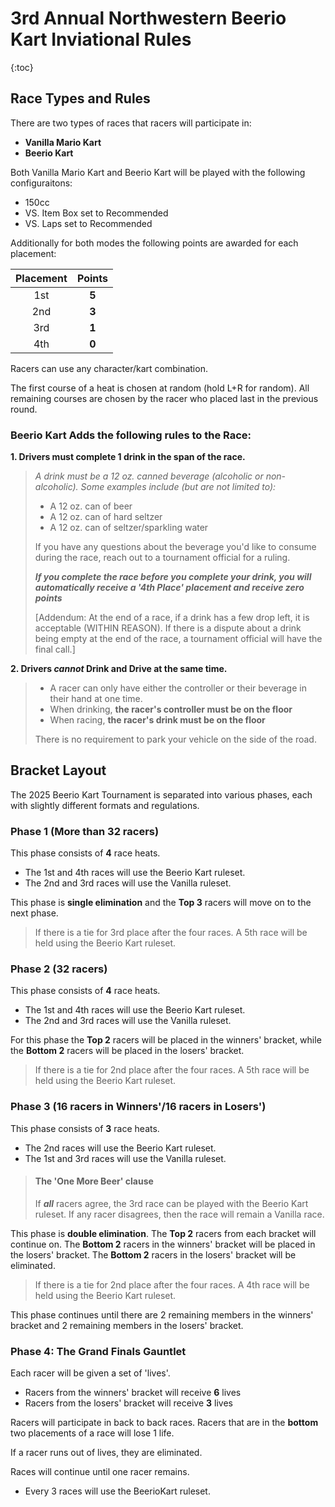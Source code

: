 # 3rd Annual Northwestern Beerio Kart Inviational Rules #

{:toc}

## Race Types and Rules ##
There are two types of races that racers will participate in:
- **Vanilla Mario Kart**
- **Beerio Kart**

Both Vanilla Mario Kart and Beerio Kart will be played with the following configuraitons:

- 150cc
- VS. Item Box set to Recommended
- VS. Laps set to Recommended

Additionally for both modes the following points are awarded for each placement:

 | Placement | Points |
 |:---------:|:------:|
 | 1st       | **5**  |
 | 2nd       | **3**  |
 | 3rd       | **1**  |
 | 4th       | **0**  |

Racers can use any character/kart combination.

The first course of a heat is chosen at random (hold L+R for random). All remaining courses are chosen by the racer who placed last in the previous round.

### Beerio Kart Adds the following rules to the Race: ###

**1. Drivers must complete 1 drink in the span of the race.**
>_A drink must be a 12 oz. canned beverage (alcoholic or non-alcoholic). Some examples include (but are not limited to):_
>
>- A 12 oz. can of beer
>- A 12 oz. can of hard seltzer
>- A 12 oz. can of seltzer/sparkling water
>
>If you have any questions about the beverage you'd like to consume during the race, reach out to a tournament official for a ruling.
>
>***If you complete the race before you complete your drink, you will automatically receive a '4th Place' placement and receive zero points***
>
>[Addendum: At the end of a race, if a drink has a few drop left, it is acceptable (WITHIN REASON). If there is a dispute about a drink being empty at the end of the race, a tournament official will have the final call.]

**2. Drivers *cannot* Drink and Drive at the same time.**
>- A racer can only have either the controller or their beverage in their hand at one time.
>- When drinking, **the racer's controller must be on the floor**
>- When racing,  **the racer's drink must be on the floor**
>
>There is no requirement to park your vehicle on the side of the road.


## Bracket Layout ##
The 2025 Beerio Kart Tournament is separated into various phases, each with slightly different formats and regulations.

### Phase 1 (More than 32 racers) ###
This phase consists of **4** race heats.
- The 1st and 4th races will use the Beerio Kart ruleset.
- The 2nd and 3rd races will use the Vanilla ruleset.

This phase is **single elimination** and the **Top 3** racers will move on to the next phase.

> If there is a tie for 3rd place after the four races. A 5th race will be held using the Beerio Kart ruleset.

### Phase 2 (32 racers) ###
This phase consists of **4** race heats.
- The 1st and 4th races will use the Beerio Kart ruleset.
- The 2nd and 3rd races will use the Vanilla ruleset.

For this phase the **Top 2** racers will be placed in the winners' bracket, while the **Bottom 2** racers will be placed in the losers' bracket.

> If there is a tie for 2nd place after the four races. A 5th race will be held using the Beerio Kart ruleset.

### Phase 3 (16 racers in Winners'/16 racers in Losers')
This phase consists of **3** race heats.
- The 2nd races will use the Beerio Kart ruleset.
- The 1st and 3rd races will use the Vanilla ruleset.

> #### The 'One More Beer' clause ####
> If ***all*** racers agree, the 3rd race can be played with the Beerio Kart ruleset. If any racer disagrees, then the race will remain a Vanilla race.

This phase is **double elimination**. The **Top 2** racers from each bracket will continue on. The **Bottom 2** racers in the winners' bracket will be placed in the losers' bracket. The **Bottom 2** racers in the losers' bracket will be eliminated.

> If there is a tie for 2nd place after the four races. A 4th race will be held using the Beerio Kart ruleset.

This phase continues until there are 2 remaining members in the winners' bracket and 2 remaining members in the losers' bracket.

### Phase 4: The Grand Finals Gauntlet
Each racer will be given a set of 'lives'.
- Racers from the winners' bracket will receive **6** lives
- Racers from the losers' bracket will receive **3** lives

Racers will participate in back to back races. Racers that are in the **bottom** two placements of a race will lose 1 life.

If a racer runs out of lives, they are eliminated.

Races will continue until one racer remains.

- Every 3 races will use the BeerioKart ruleset.
